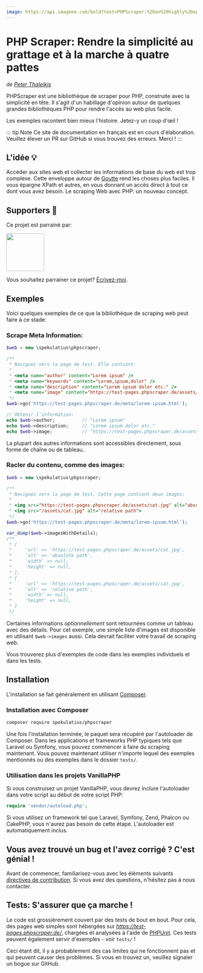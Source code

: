 ```yaml
---
image: https://api.imageee.com/bold?text=PHPScraper:%20an%20highly%20opinionated%20web-interface&bg_image=https://images.unsplash.com/photo-1542762933-ab3502717ce7
---
```


PHP Scraper: Rendre la simplicité au grattage et à la marche à quatre pattes
==============================================================

*de [Peter Thaleikis](https://peterthaleikis.com)*

PHPScraper est une bibliothèque de scraper pour PHP, construite avec la simplicité en tête. Il s'agit d'un habillage d'opinion autour de quelques grandes bibliothèques PHP pour rendre l'accès au web plus facile.

Les exemples racontent bien mieux l'histoire. Jetez-y un coup d'œil !

::: tip Note
Ce site de documentation en français est en cours d'élaboration. Veuillez élever un PR sur GitHub si vous trouvez des erreurs. Merci !
:::


L'idée 💡️
----------

Accéder aux sites web et collecter les informations de base du web est trop complexe. Cette enveloppe autour de [Goutte](https://github.com/FriendsOfPHP/Goutte) rend les choses plus faciles. Il vous épargne XPath et autres, en vous donnant un accès direct à tout ce dont vous avez besoin. Le scraping Web avec PHP: un nouveau concept.


Supporters 💪️
-------------

Ce projet est parrainé par:

<a href="https://bringyourownideas.com" target="_blank" rel="noopener noreferrer"><img src="https://bringyourownideas.com/images/byoi-logo.jpg" height="100px"></a>

Vous souhaitez parrainer ce projet? [Écrivez-moi](https://peterthaleikis.com/contact).


Exemples
--------

Voici quelques exemples de ce que la bibliothèque de scraping web peut faire à ce stade:

### Scrape Meta Information:

```php
$web = new \spekulatius\phpscraper;

/**
 * Naviguez vers la page de test. Elle contient:
 *
 * <meta name="author" content="Lorem ipsum" />
 * <meta name="keywords" content="Lorem,ipsum,dolor" />
 * <meta name="description" content="Lorem ipsum dolor etc." />
 * <meta name="image" content="https://test-pages.phpscraper.de/assets/cat.jpg" />
 */
$web->go('https://test-pages.phpscraper.de/meta/lorem-ipsum.html');

// Obtenir l'information:
echo $web->author;          // "Lorem ipsum"
echo $web->description;     // "Lorem ipsum dolor etc."
echo $web->image;           // "https://test-pages.phpscraper.de/assets/cat.jpg"
```

La plupart des autres informations sont accessibles directement, sous forme de chaîne ou de tableau..


### Racler du contenu, comme des images:

```php
$web = new \spekulatius\phpscraper;

/**
 * Naviguez vers la page de test. Cette page contient deux images:
 *
 * <img src="https://test-pages.phpscraper.de/assets/cat.jpg" alt="absolute path">
 * <img src="/assets/cat.jpg" alt="relative path">
 */
$web->go('https://test-pages.phpscraper.de/meta/lorem-ipsum.html');

var_dump($web->imagesWithDetails);
/**
 * [
 *     'url' => 'https://test-pages.phpscraper.de/assets/cat.jpg',
 *     'alt' => 'absolute path',
 *     'width' => null,
 *     'height' => null,
 * ],
 * [
 *     'url' => 'https://test-pages.phpscraper.de/assets/cat.jpg',
 *     'alt' => 'relative path',
 *     'width' => null,
 *     'height' => null,
 * ]
 */
```

Certaines informations *optionnellement* sont retournées comme un tableau avec des détails. Pour cet exemple, une simple liste d'images est disponible en utilisant `$web->images` aussi. Cela devrait faciliter votre travail de scraping web.

Vous trouverez plus d'exemples de code dans les exemples individuels et dans les tests.


Installation
------------

L'installation se fait généralement en utilisant [Composer](https://getcomposer.org).

### Installation avec Composer

```bash
composer require spekulatius/phpscraper
```

Une fois l'installation terminée, le paquet sera récupéré par l'autoloader de Composer. Dans les applications et frameworks PHP typiques tels que Laravel ou Symfony, vous pouvez commencer à faire du scraping maintenant. Vous pouvez maintenant utiliser n'importe lequel des exemples mentionnés ou des exemples dans le dossier `tests/`.

### Utilisation dans les projets VanillaPHP

Si vous construisez un projet VanillaPHP, vous devrez inclure l'autoloader dans votre script au début de votre script PHP:

```php
require 'vendor/autoload.php';
```

Si vous utilisez un framework tel que Laravel, Symfony, Zend, Phalcon ou CakePHP, vous n'aurez pas besoin de cette étape. L'autoloader est automatiquement inclus.


Vous avez trouvé un bug et l'avez corrigé ? C'est génial !
----------------------------------

Avant de commencer, familiarisez-vous avec les éléments suivants [directives de contribution](/contributing). Si vous avez des questions, n'hésitez pas à nous contacter.


Tests: S'assurer que ça marche !
----------------------------

Le code est grossièrement couvert par des tests de bout en bout. Pour cela, des pages web simples sont hébergées sur *https://test-pages.phpscraper.de/*, chargées et analysées à l'aide de [PHPUnit](https://phpunit.de/). Ces tests peuvent également servir d'exemples - voir `tests/` !

Ceci étant dit, il y a probablement des cas limites qui ne fonctionnent pas et qui peuvent causer des problèmes. Si vous en trouvez un, veuillez signaler un bogue sur GitHub.
